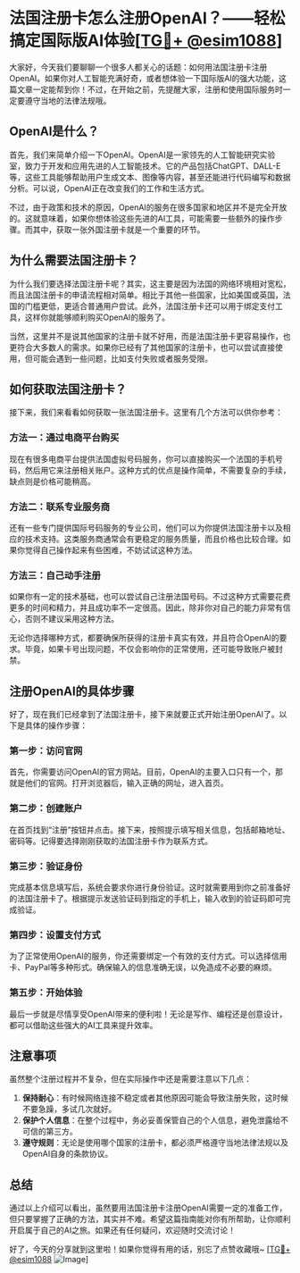 # 法国注册卡怎么注册OpenAI？——轻松搞定国际版AI体验[[TG💪+ @esim1088](https://t.me/s/esim1088)]

大家好，今天我们要聊聊一个很多人都关心的话题：如何用法国注册卡注册OpenAI。如果你对人工智能充满好奇，或者想体验一下国际版AI的强大功能，这篇文章一定能帮到你！不过，在开始之前，先提醒大家，注册和使用国际服务时一定要遵守当地的法律法规哦。

## OpenAI是什么？

首先，我们来简单介绍一下OpenAI。OpenAI是一家领先的人工智能研究实验室，致力于开发和应用先进的人工智能技术。它的产品包括ChatGPT、DALL-E等，这些工具能够帮助用户生成文本、图像等内容，甚至还能进行代码编写和数据分析。可以说，OpenAI正在改变我们的工作和生活方式。

不过，由于政策和技术的原因，OpenAI的服务在很多国家和地区并不是完全开放的。这就意味着，如果你想体验这些先进的AI工具，可能需要一些额外的操作步骤。而其中，获取一张外国注册卡就是一个重要的环节。

## 为什么需要法国注册卡？

为什么我们要选择法国注册卡呢？其实，这主要是因为法国的网络环境相对宽松，而且法国注册卡的申请流程相对简单。相比于其他一些国家，比如美国或英国，法国的门槛更低，更适合普通用户尝试。此外，法国注册卡还可以用于绑定支付工具，这样你就能够顺利购买OpenAI的服务了。

当然，这里并不是说其他国家的注册卡就不好用，而是法国注册卡更容易操作，也更符合大多数人的需求。如果你已经有了其他国家的注册卡，也可以尝试直接使用，但可能会遇到一些问题，比如支付失败或者服务受限。

## 如何获取法国注册卡？

接下来，我们来看看如何获取一张法国注册卡。这里有几个方法可以供你参考：

### 方法一：通过电商平台购买

现在有很多电商平台提供法国虚拟号码服务，你可以直接购买一个法国的手机号码，然后用它来注册相关账户。这种方式的优点是操作简单，不需要复杂的手续，缺点则是价格可能稍高。

### 方法二：联系专业服务商

还有一些专门提供国际号码服务的专业公司，他们可以为你提供法国注册卡以及相应的技术支持。这类服务商通常会有更稳定的服务质量，而且价格也比较合理。如果你觉得自己操作起来有些困难，不妨试试这种方法。

### 方法三：自己动手注册

如果你有一定的技术基础，也可以尝试自己注册法国号码。不过这种方式需要花费更多的时间和精力，并且成功率不一定很高。因此，除非你对自己的能力非常有信心，否则不建议采用这种方法。

无论你选择哪种方式，都要确保所获得的注册卡真实有效，并且符合OpenAI的要求。毕竟，如果卡号出现问题，不仅会影响你的正常使用，还可能导致账户被封禁。

## 注册OpenAI的具体步骤

好了，现在我们已经拿到了法国注册卡，接下来就要正式开始注册OpenAI了。以下是具体的操作步骤：

### 第一步：访问官网

首先，你需要访问OpenAI的官方网站。目前，OpenAI的主要入口只有一个，那就是他们的官网。打开浏览器后，输入正确的网址，进入首页。

### 第二步：创建账户

在首页找到“注册”按钮并点击。接下来，按照提示填写相关信息，包括邮箱地址、密码等。记得要选择刚刚获取的法国注册卡作为联系方式。

### 第三步：验证身份

完成基本信息填写后，系统会要求你进行身份验证。这时就需要用到你之前准备好的法国注册卡了。根据提示发送验证码到指定的手机上，输入收到的验证码即可完成验证。

### 第四步：设置支付方式

为了正常使用OpenAI的服务，你还需要绑定一个有效的支付方式。可以选择信用卡、PayPal等多种形式。确保输入的信息准确无误，以免造成不必要的麻烦。

### 第五步：开始体验

最后一步就是尽情享受OpenAI带来的便利啦！无论是写作、编程还是创意设计，都可以借助这些强大的AI工具来提升效率。

## 注意事项

虽然整个注册过程并不复杂，但在实际操作中还是需要注意以下几点：

1. **保持耐心**：有时候网络连接不稳定或者其他原因可能会导致注册失败，这时候不要急躁，多试几次就好。
2. **保护个人信息**：在整个过程中，务必妥善保管自己的个人信息，避免泄露给不可信的第三方。
3. **遵守规则**：无论是使用哪个国家的注册卡，都必须严格遵守当地法律法规以及OpenAI自身的条款协议。

## 总结

通过以上介绍可以看出，虽然要用法国注册卡注册OpenAI需要一定的准备工作，但只要掌握了正确的方法，其实并不难。希望这篇指南能对你有所帮助，让你顺利开启属于自己的AI之旅。如果还有任何疑问，欢迎随时交流讨论！

好了，今天的分享就到这里啦！如果你觉得有用的话，别忘了点赞收藏哦~ [[TG💪+ @esim1088](https://t.me/s/esim1088) ![Image](https://i.postimg.cc/4NQfJmqS/Snipaste-2025-05-13-00-14-12.png)]